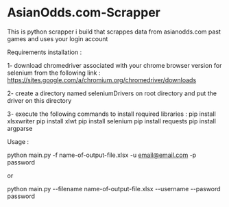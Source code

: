 # AsianOdds.com-Scrapper
This is python scrapper i build that scrappes data from asianodds.com past games and uses your login account 



Requirements installation : 


1- download chromedriver associated with your chrome browser version for selenium from the following link : https://sites.google.com/a/chromium.org/chromedriver/downloads


2- create a directory named seleniumDrivers on root directory and put the driver on this directory 


3- execute the following commands to install required libraries : 
    pip install xlsxwriter 
    pip install xlwt
    pip install selenium
    pip install requests
    pip install argparse
    
   
Usage : 

python main.py -f name-of-output-file.xlsx -u email@email.com -p password

or 

python main.py --filename name-of-output-file.xlsx --username --pasword password

